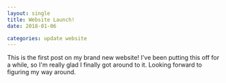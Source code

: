 ```yaml
---
layout: single
title: Website Launch!
date: 2018-01-06

categories: update website
---
```


This is the first post on my brand new website! I've been putting this off for a while, so I'm really glad I finally got around to it. Looking forward to figuring my way around.
